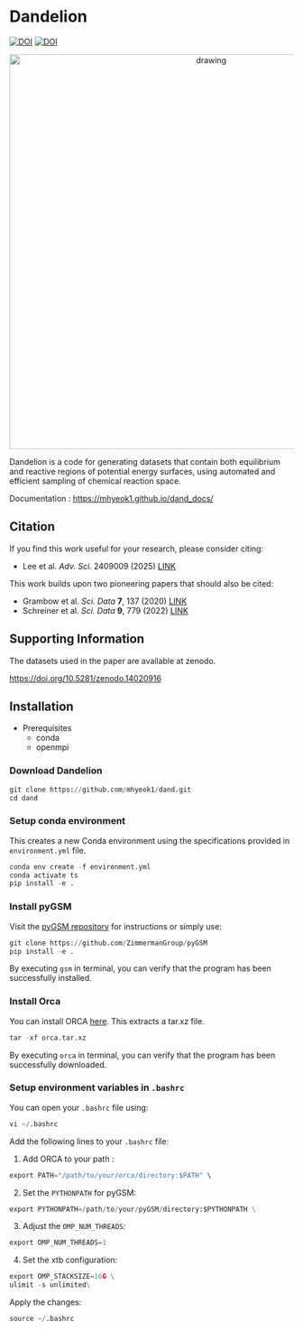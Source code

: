 # Dandelion 
[![DOI](https://img.shields.io/badge/DOI-advs.202409009-blue.svg)](https://doi.org/10.1002/advs.202409009)
[![DOI](https://zenodo.org/badge/DOI/10.5281/zenodo.14020916.svg)](https://doi.org/10.5281/zenodo.14020916)
<div align="center">
<img src="https://github.com/user-attachments/assets/274bd3b0-5793-4abe-ae43-21d73dfabd51" alt="drawing" width="700"/>
</div>

Dandelion is a code for generating datasets that contain both equilibrium and reactive regions of potential energy surfaces, using automated and efficient sampling of chemical reaction space.

Documentation : <https://mhyeok1.github.io/dand_docs/>



## Citation
If you find this work useful for your research, please consider citing:
- Lee et al. *Adv. Sci.* 2409009 (2025) [LINK](https://doi.org/10.1002/advs.202409009)

This work builds upon two pioneering papers that should also be cited:
- Grambow et al. *Sci. Data* **7**, 137 (2020) [LINK](https://doi.org/10.1038/s41597-020-0460-4)
- Schreiner et al. *Sci. Data* **9**, 779 (2022) [LINK](https://doi.org/10.1038/s41597-022-01870-w)

## Supporting Information
The datasets used in the paper are available at zenodo.

<https://doi.org/10.5281/zenodo.14020916>

## Installation
- Prerequisites
  - conda
  - openmpi


### Download Dandelion

```python
git clone https://github.com/mhyeok1/dand.git
cd dand
```

### Setup conda environment

This creates a new Conda environment using the specifications provided in `environment.yml` file.

```python
conda env create -f environment.yml
conda activate ts
pip install -e .
```

### Install pyGSM

Visit the [pyGSM repository](https://github.com/ZimmermanGroup/pyGSM) for instructions or simply use:

```python
git clone https://github.com/ZimmermanGroup/pyGSM
pip install -e .
```
By executing `gsm` in terminal, you can verify that the program has been successfully installed.

### Install Orca

You can install ORCA [here](https://orcaforum.kofo.mpg.de/app.php/portal).
This extracts a tar.xz file.

```python
tar -xf orca.tar.xz
```
By executing `orca` in terminal, you can verify that the program has been successfully downloaded.

### Setup environment variables in `.bashrc`

You can open your `.bashrc` file using:
```python
vi ~/.bashrc
```

Add the following lines to your `.bashrc` file:

1. Add ORCA to your path :
```python
export PATH="/path/to/your/orca/directory:$PATH" \
```

2. Set the `PYTHONPATH` for pyGSM:
```python
export PYTHONPATH=/path/to/your/pyGSM/directory:$PYTHONPATH \
```

3. Adjust the `OMP_NUM_THREADS`:
```python
export OMP_NUM_THREADS=1
```

4. Set the xtb configuration:
```python
export OMP_STACKSIZE=16G \
ulimit -s unlimited\
```

Apply the changes:
```python
source ~/.bashrc
``` 


